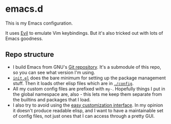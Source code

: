 # emacs.d

This is my Emacs configuration.

It uses [Evil](http://www.emacswiki.org/emacs/Evil) to emulate Vim keybindings. But it's also tricked out with lots of Emacs goodness.

## Repo structure

- I build Emacs from GNU's [Git repository](http://savannah.gnu.org/git/?group=emacs). It's a submodule of this repo, so you can see what version I'm using.
- [`init.el`](./init.el) does the bare minimum for setting up the package management stuff. Then it loads other elisp files which are in [`./config`](./config).
- All my custom config files are prefixed with `my-`. Hopefully things I put in the global namespace are, also - this lets me keep them separate from the builtins and packages that I load.
- I also try to avoid using the [easy customization interface](https://www.gnu.org/software/emacs/manual/html_node/emacs/Easy-Customization.html). In my opinion it doesn't produce readable elisp, and I want to have a maintainable set of config files, not just ones that I can access through a pretty GUI.
